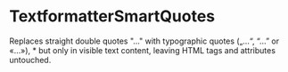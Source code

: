 # TextformatterSmartQuotes
Replaces straight double quotes "..." with typographic quotes („…“, “…” or «…»),  * but only in visible text content, leaving HTML tags and attributes untouched.
